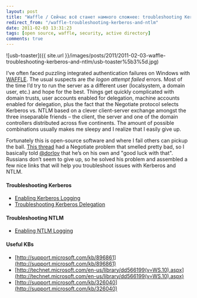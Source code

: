 ```yaml
---
layout: post
title: "Waffle / Сейчас всё станет намного сложнее: troubleshooting Kerberos and NTLM"
redirect_from: "/waffle-troubleshooting-kerberos-and-ntlm"
date: 2011-02-03 13:31:23
tags: [open source, waffle, security, active directory]
comments: true
---
```

![usb-toaster]({{ site.url }}/images/posts/2011/2011-02-03-waffle-troubleshooting-kerberos-and-ntlm/usb-toaster%5b3%5d.jpg)

I’ve often faced puzzling integrated authentication failures on Windows with [WAFFLE](https://github.com/dblock/waffle/). The usual suspects are _the logon attempt failed_ errors. Most of the time I’d try to run the server as a different user (localsystem, a domain user, etc.) and hope for the best. Things get quickly complicated with domain trusts, user accounts enabled for delegation, machine accounts enabled for delegation, plus the fact that the Negotiate protocol selects Kerberos vs. NTLM based on a clever client-server exchange amongst the three inseparable friends – the client, the server and one of the domain controllers distributed across five continents. The amount of possible combinations usually makes me sleepy and I realize that I easily give up.

Fortunately this is open-source software and where I fail others can pickup the ball. [This thread](https://dotnetinstaller.codeplex.com/discussions/244126) had a Negotiate problem that smelled pretty bad, so I basically told [@dorlov](http://www.codeplex.com/site/users/view/dorlov) that he’s on his own and "good luck with that". Russians don’t seem to give up, so he solved his problem and assembled a few nice links that will help you troubleshoot issues with Kerberos and NTLM.

#### Troubleshooting Kerberos

- [Enabling Kerberos Logging](http://support.microsoft.com/?id=262177)
- [Troubleshooting Kerberos Delegation](http://www.microsoft.com/downloads/en/details.aspx?familyid=99b0f94f-e28a-4726-bffe-2f64ae2f59a2&displaylang=en)

#### Troubleshooting NTLM

- [Enabling NTLM Logging](http://blogs.technet.com/b/askds/archive/2009/10/08/ntlm-blocking-and-you-application-analysis-and-auditing-methodologies-in-windows-7.aspx)

#### Useful KBs

- [http://support.microsoft.com/kb/896861](http://support.microsoft.com/kb/896861)
- [http://technet.microsoft.com/en-us/library/dd566199(v=WS.10).aspx](http://technet.microsoft.com/en-us/library/dd566199(v=WS.10).aspx)
- [http://support.microsoft.com/kb/326040](http://support.microsoft.com/kb/326040)

